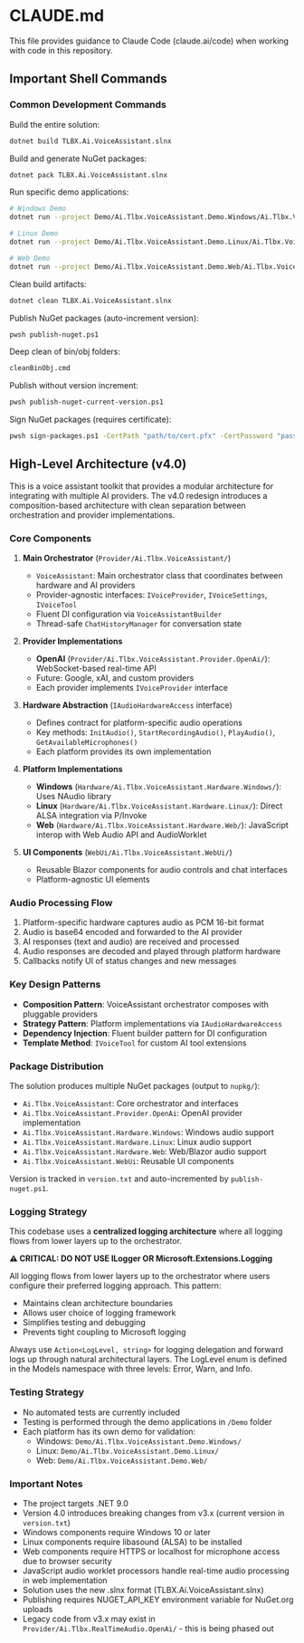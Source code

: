 # CLAUDE.md

This file provides guidance to Claude Code (claude.ai/code) when working with code in this repository.

## Important Shell Commands

### Common Development Commands

Build the entire solution:
```bash
dotnet build TLBX.Ai.VoiceAssistant.slnx
```

Build and generate NuGet packages:
```bash
dotnet pack TLBX.Ai.VoiceAssistant.slnx
```

Run specific demo applications:
```bash
# Windows Demo
dotnet run --project Demo/Ai.Tlbx.VoiceAssistant.Demo.Windows/Ai.Tlbx.VoiceAssistant.Demo.Windows.csproj

# Linux Demo
dotnet run --project Demo/Ai.Tlbx.VoiceAssistant.Demo.Linux/Ai.Tlbx.VoiceAssistant.Demo.Linux.csproj

# Web Demo
dotnet run --project Demo/Ai.Tlbx.VoiceAssistant.Demo.Web/Ai.Tlbx.VoiceAssistant.Demo.Web.csproj
```

Clean build artifacts:
```bash
dotnet clean TLBX.Ai.VoiceAssistant.slnx
```

Publish NuGet packages (auto-increment version):
```bash
pwsh publish-nuget.ps1
```

Deep clean of bin/obj folders:
```bash
cleanBinObj.cmd
```

Publish without version increment:
```bash
pwsh publish-nuget-current-version.ps1
```

Sign NuGet packages (requires certificate):
```bash
pwsh sign-packages.ps1 -CertPath "path/to/cert.pfx" -CertPassword "password"
```

## High-Level Architecture (v4.0)

This is a voice assistant toolkit that provides a modular architecture for integrating with multiple AI providers. The v4.0 redesign introduces a composition-based architecture with clean separation between orchestration and provider implementations.

### Core Components

1. **Main Orchestrator** (`Provider/Ai.Tlbx.VoiceAssistant/`)
   - `VoiceAssistant`: Main orchestrator class that coordinates between hardware and AI providers
   - Provider-agnostic interfaces: `IVoiceProvider`, `IVoiceSettings`, `IVoiceTool`
   - Fluent DI configuration via `VoiceAssistantBuilder`
   - Thread-safe `ChatHistoryManager` for conversation state

2. **Provider Implementations** 
   - **OpenAI** (`Provider/Ai.Tlbx.VoiceAssistant.Provider.OpenAi/`): WebSocket-based real-time API
   - Future: Google, xAI, and custom providers
   - Each provider implements `IVoiceProvider` interface

3. **Hardware Abstraction** (`IAudioHardwareAccess` interface)
   - Defines contract for platform-specific audio operations
   - Key methods: `InitAudio()`, `StartRecordingAudio()`, `PlayAudio()`, `GetAvailableMicrophones()`
   - Each platform provides its own implementation

4. **Platform Implementations**
   - **Windows** (`Hardware/Ai.Tlbx.VoiceAssistant.Hardware.Windows/`): Uses NAudio library
   - **Linux** (`Hardware/Ai.Tlbx.VoiceAssistant.Hardware.Linux/`): Direct ALSA integration via P/Invoke
   - **Web** (`Hardware/Ai.Tlbx.VoiceAssistant.Hardware.Web/`): JavaScript interop with Web Audio API and AudioWorklet

5. **UI Components** (`WebUi/Ai.Tlbx.VoiceAssistant.WebUi/`)
   - Reusable Blazor components for audio controls and chat interfaces
   - Platform-agnostic UI elements

### Audio Processing Flow

1. Platform-specific hardware captures audio as PCM 16-bit format
2. Audio is base64 encoded and forwarded to the AI provider
3. AI responses (text and audio) are received and processed
4. Audio responses are decoded and played through platform hardware
5. Callbacks notify UI of status changes and new messages

### Key Design Patterns

- **Composition Pattern**: VoiceAssistant orchestrator composes with pluggable providers
- **Strategy Pattern**: Platform implementations via `IAudioHardwareAccess`
- **Dependency Injection**: Fluent builder pattern for DI configuration
- **Template Method**: `IVoiceTool` for custom AI tool extensions

### Package Distribution

The solution produces multiple NuGet packages (output to `nupkg/`):
- `Ai.Tlbx.VoiceAssistant`: Core orchestrator and interfaces
- `Ai.Tlbx.VoiceAssistant.Provider.OpenAi`: OpenAI provider implementation
- `Ai.Tlbx.VoiceAssistant.Hardware.Windows`: Windows audio support
- `Ai.Tlbx.VoiceAssistant.Hardware.Linux`: Linux audio support
- `Ai.Tlbx.VoiceAssistant.Hardware.Web`: Web/Blazor audio support
- `Ai.Tlbx.VoiceAssistant.WebUi`: Reusable UI components

Version is tracked in `version.txt` and auto-incremented by `publish-nuget.ps1`.

### Logging Strategy

This codebase uses a **centralized logging architecture** where all logging flows from lower layers up to the orchestrator.

**⚠️ CRITICAL: DO NOT USE ILogger<T> OR Microsoft.Extensions.Logging**

All logging flows from lower layers up to the orchestrator where users configure their preferred logging approach. This pattern:
- Maintains clean architecture boundaries
- Allows user choice of logging framework
- Simplifies testing and debugging
- Prevents tight coupling to Microsoft logging

Always use `Action<LogLevel, string>` for logging delegation and forward logs up through natural architectural layers. The LogLevel enum is defined in the Models namespace with three levels: Error, Warn, and Info.

### Testing Strategy

- No automated tests are currently included
- Testing is performed through the demo applications in `/Demo` folder
- Each platform has its own demo for validation:
  - Windows: `Demo/Ai.Tlbx.VoiceAssistant.Demo.Windows/`
  - Linux: `Demo/Ai.Tlbx.VoiceAssistant.Demo.Linux/`
  - Web: `Demo/Ai.Tlbx.VoiceAssistant.Demo.Web/`

### Important Notes

- The project targets .NET 9.0
- Version 4.0 introduces breaking changes from v3.x (current version in `version.txt`)
- Windows components require Windows 10 or later
- Linux components require libasound (ALSA) to be installed
- Web components require HTTPS or localhost for microphone access due to browser security
- JavaScript audio worklet processors handle real-time audio processing in web implementation
- Solution uses the new .slnx format (TLBX.Ai.VoiceAssistant.slnx)
- Publishing requires NUGET_API_KEY environment variable for NuGet.org uploads
- Legacy code from v3.x may exist in `Provider/Ai.Tlbx.RealTimeAudio.OpenAi/` - this is being phased out